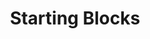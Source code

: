 ---
layout: child_layout/case_studies_item
title: Starting Blocks
permalink: /case-studies/starting-blocks/
content_type: case_study
featured_on_homepage: true
feature_order: 3
feature_image: /assets/img/content/case-studies/starting-blocks@2x.jpg

vision: <p>ACECQA is Australia’s national Authority on early childhood supported by the Federal and all State Governments. The Authority had a problem communicating with their stakeholders, allied industries and parents. Parents were unaware of ACECQA and had difficulty spelling the name and the information provided was complicated. Their board wanted to develop a parent centric brand that could overcome these issues.</p>

strategy_execution: <p>Working with senior management, stakeholders, staff and their board we developed an ACECQA sub brand that included a new vision, mission and purpose with a distinctive values, personality and tone of voice.  To give the brand a name that would resonate with their target audience we went out to focus groups across various communities in NSW, QLD and VIC. The name Starting Blocks was chosen. We applied three ‘look and feel’ variations that again went out to focus groups for feedback and refinement.</p><p>After developing the new brand Starting Blocks, a marketing and communication strategy was developed for the early 2015 rollout. We are continuing to implement this plan with the development of a new website <a href="www.startingblocks.com.au">www.startingblocks.com.au</a> and new communication pieces.</p>

testimonial_id: null

media:
  - src: /assets/img/content/case-studies/starting-blocks@2x.jpg
  - src: http://www.youtube.com/watch?v=ScMzIvxBSi4
  - src: /assets/img/content/case-studies/starting-blocks-2@2x.jpg
---
